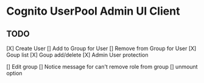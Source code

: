 # Cognito UserPool Admin UI Client

## TODO
[X] Create User
[] Add to Group for User
[] Remove from Group for User
[X] Goup list
[X] Goup add/delete
[X] Admin User protection

[] Edit group
  [] Notice message for can't remove role from group
[] unmount option
